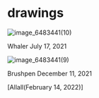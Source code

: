 # drawings
![image_6483441(10)](<img src="https://user-images.githubusercontent.com/102587784/160892610-ba5d1245-0749-4dad-8f80-1a9c5cf9d5ea.JPG" width="250" height="250" />)


Whaler July 17, 2021

![image_6483441(9)](https://user-images.githubusercontent.com/102587784/160901343-8be99370-3edd-4535-8aa3-64052bdbdd8c.JPG)


Brushpen December 11, 2021

[Allall(February 14, 2022)]
